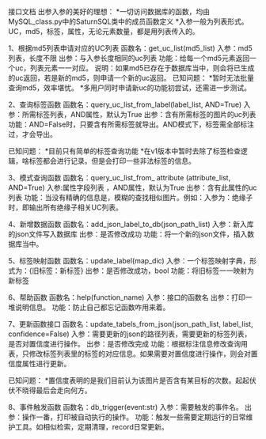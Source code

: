 接口文档
出参入参的美好的理想：
*一切访问数据库的函数，均由MySQL_class.py中的SaturnSQL类中的成员函数定义
*入参一般为列表形式。UC，md5，标签，属性，无论元素数量，都是用列表传入的。


1、根据md5列表申请对应的UC列表
函数名：get_uc_list(md5_list)
入参：md5列表，长度不限
出参：与入参长度相同的uc列表
功能：给每一个md5元素返回一个uc，列表元素一一对应。
说明：如果md5已存在于数据库当中，则会将已生成的uc返回，若是新的md5，则申请一个新的uc返回。
已知问题：
*暂时无法批量查询md5，效率堪忧。
*多用户同时申请新uc的功能初尝试，还需进一步测试。

2、查询标签函数
函数名：query_uc_list_from_label(label_list, AND=True)
入参：所需标签列表，AND属性，默认为True
出参：含有所需标签的图片的uc列表
功能：AND=False时，只要含有所需标签就导出。AND模式下，标签需全部标注过，才会导出。

已知问题：
*目前只有简单的标签查询功能
*在v1版本中暂时去除了标签检查逻辑，啥标签都会进行记录。但是会打印一些非法标签的信息。

3、模式查询函数
函数名：query_uc_list_from_ attribute (attribute_list, AND=True) 
入参:属性字段列表 ，AND属性，默认为True
出参：含有此属性的uc列表
功能：当没有精确的信息是，模糊的查找相似图片。例如：入参为：绝缘子时，即输出所有绝缘子相关UC列表。

4、新增数据函数
函数名：add_json_label_to_db(json_path_list)
入参：新入库的json文件写入数据库
出参：是否修改成功
功能：将一个新的json文件，插入数据库当中。

5、标签映射函数
函数名：update_label(map_dic)
入参：一个标签映射字典，形式为：{旧标签：新标签}
出参：是否修改成功，bool
功能：将旧标签一一映射为新标签

6、帮助函数
函数名：help(function_name)
入参：接口的函数名
出参：打印一堆说明信息。
功能：防止自己都忘记函数咋用来着。

7、更新函数接口
函数名：update_tabels_from_json(json_path_list, label_list, confidence=False)
入参：需要更新的json的路径列表，需要更新的标签列表，是否对置信度进行操作。
出参：是否修改完成
功能：根据标注信息修改查询用表，只修改标签列表里的标签的对应信息。如果需要对置信度进行操作，则会对置信度属性进行更新。

已知问题：
*置信度表明的是我们目前认为该图片是否含有某目标的次数。起起伏伏不晓得最后会走向何方。


8、事件触发函数
函数名：db_trigger(event:str)
入参：需要触发的事件名。
出参：操作一番，打印被自动执行的操作。
功能：触发一些需要定期运行的日常维护工具。如相似检索，定期清理，record日常更新。

